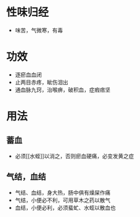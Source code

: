 # 性味归经
- 味苦，气微寒，有毒
# 功效
- 逐瘀血血闭
- 止两目赤疼，眦伤泪出
- 通血脉九窍，治喉痹，破积血，症瘕痞坚
# 用法
## 蓄血
- 必须[[水蛭]]以消之，否则瘀血硬痛，必变发黄之症
## 气结，血结
- 气结、血结，身大热，肠中俱有燥屎作痛
- 气结，小便必不利，可用草木之药以散气
- 血结，小便必利，必须蜚虻、水蛭以散血也